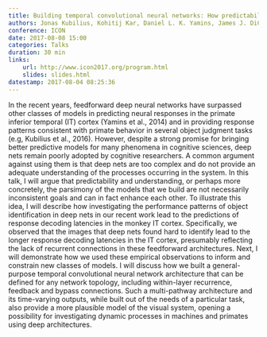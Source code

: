 ```yaml
---
title: Building temporal convolutional neural networks: How predictability and parsimony can help each other
authors: Jonas Kubilius, Kohitij Kar, Daniel L. K. Yamins, James J. DiCarlo
conference: ICON
date: 2017-08-08 15:00
categories: Talks
duration: 30 min
links:
    url: http://www.icon2017.org/program.html
    slides: slides.html
datestamp: 2017-08-04 08:25:36
---
```


In the recent years, feedforward deep neural networks have surpassed other classes of models in predicting neural responses in the primate inferior temporal (IT) cortex (Yamins et al., 2014) and in providing response patterns consistent with primate behavior in several object judgment tasks (e.g, Kubilius et al., 2016). However, despite a strong promise for bringing better predictive models for many phenomena in cognitive sciences, deep nets remain poorly adopted by cognitive researchers. A common argument against using them is that deep nets are too complex and do not provide an adequate understanding of the processes occurring in the system. In this talk, I will argue that predictability and understanding, or perhaps more concretely, the parsimony of the models that we build are not necessarily inconsistent goals and can in fact enhance each other. To illustrate this idea, I will describe how investigating the performance patterns of object identification in deep nets in our recent work lead to the predictions of response decoding latencies in the monkey IT cortex. Specifically, we observed that the images that deep nets found hard to identify lead to the longer response decoding latencies in the IT cortex, presumably reflecting the lack of recurrent connections in these feedforward architectures. Next, I will demonstrate how we used these empirical observations to inform and constrain new classes of models. I will discuss how we built a general-purpose temporal convolutional neural network architecture that can be defined for any network topology, including within-layer recurrence, feedback and bypass connections. Such a multi-pathway architecture and its time-varying outputs, while built out of the needs of a particular task, also provide a more plausible model of the visual system, opening a possibility for investigating dynamic processes in machines and primates using deep architectures.